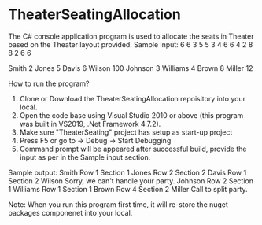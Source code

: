 # TheaterSeatingAllocation
The C# console application program is used to allocate the seats in Theater based on the Theater layout provided.
Sample input:
6 6
3 5 5 3
4 6 6 4
2 8 8 2
6 6 
 
Smith 2
Jones 5
Davis 6
Wilson 100
Johnson 3
Williams 4
Brown 8
Miller 12

How to run the program?
1) Clone or Download the TheaterSeatingAllocation repoisitory into your local.
2) Open the code base using Visual Studio 2010 or above (this program was built in VS2019, .Net Framework 4.7.2).
3) Make sure "TheaterSeating" project has setup as start-up project
4) Press F5 or go to -> Debug -> Start Debugging
5) Command prompt will be appeared after successful build, provide the input as per in the Sample input section.

Sample output: 
Smith Row 1 Section 1
Jones Row 2 Section 2
Davis Row 1 Section 2
Wilson Sorry, we can't handle your party.
Johnson Row 2 Section 1
Williams Row 1 Section 1
Brown Row 4  Section 2
Miller Call to split party.

Note: When you run this program first time, it will re-store the nuget packages componenet into your local.
